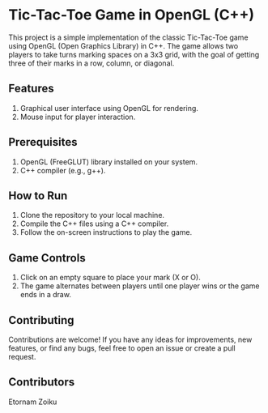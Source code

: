 # Tic-Tac-Toe Game in OpenGL (C++)
This project is a simple implementation of the classic Tic-Tac-Toe game using OpenGL (Open Graphics Library) in C++. The game allows two players to take turns marking spaces on a 3x3 grid, with the goal of getting three of their marks in a row, column, or diagonal.

## Features
1. Graphical user interface using OpenGL for rendering.
2. Mouse input for player interaction.

## Prerequisites
1. OpenGL (FreeGLUT) library installed on your system.
2. C++ compiler (e.g., g++).

## How to Run
1. Clone the repository to your local machine.
2. Compile the C++ files using a C++ compiler.
3. Follow the on-screen instructions to play the game.

## Game Controls
1. Click on an empty square to place your mark (X or O).
2. The game alternates between players until one player wins or the game ends in a draw.

## Contributing
Contributions are welcome! If you have any ideas for improvements, new features, or find any bugs, feel free to open an issue or create a pull request.

## Contributors
Etornam Zoiku

